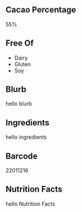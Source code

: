## Cacao Percentage
55%

## Free Of
- Dairy
- Gluten
- Soy

## Blurb
hello blurb

## Ingredients
hello ingredients

## Barcode
22011216

## Nutrition Facts
hello Nutrition Facts
